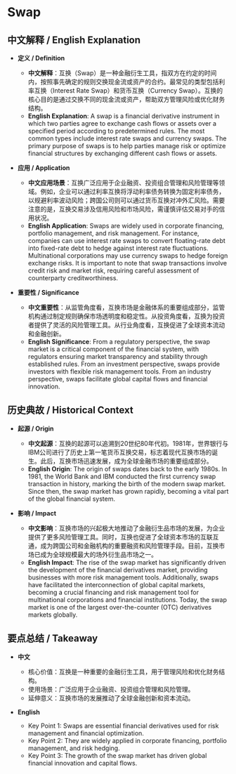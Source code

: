 # Swap

## 中文解释 / English Explanation

* **定义 / Definition**  
  - **中文解释**：互换（Swap）是一种金融衍生工具，指双方在约定的时间内，按照事先确定的规则交换现金流或资产的合约。最常见的类型包括利率互换（Interest Rate Swap）和货币互换（Currency Swap）。互换的核心目的是通过交换不同的现金流或资产，帮助双方管理风险或优化财务结构。  
  - **English Explanation**: A swap is a financial derivative instrument in which two parties agree to exchange cash flows or assets over a specified period according to predetermined rules. The most common types include interest rate swaps and currency swaps. The primary purpose of swaps is to help parties manage risk or optimize financial structures by exchanging different cash flows or assets.

* **应用 / Application**  
  - **中文应用场景**：互换广泛应用于企业融资、投资组合管理和风险管理等领域。例如，企业可以通过利率互换将浮动利率债务转换为固定利率债务，以规避利率波动风险；跨国公司则可以通过货币互换对冲外汇风险。需要注意的是，互换交易涉及信用风险和市场风险，需谨慎评估交易对手的信用状况。  
  - **English Application**: Swaps are widely used in corporate financing, portfolio management, and risk management. For instance, companies can use interest rate swaps to convert floating-rate debt into fixed-rate debt to hedge against interest rate fluctuations. Multinational corporations may use currency swaps to hedge foreign exchange risks. It is important to note that swap transactions involve credit risk and market risk, requiring careful assessment of counterparty creditworthiness.

* **重要性 / Significance**  
  - **中文重要性**：从监管角度看，互换市场是金融体系的重要组成部分，监管机构通过制定规则确保市场透明度和稳定性。从投资角度看，互换为投资者提供了灵活的风险管理工具。从行业角度看，互换促进了全球资本流动和金融创新。  
  - **English Significance**: From a regulatory perspective, the swap market is a critical component of the financial system, with regulators ensuring market transparency and stability through established rules. From an investment perspective, swaps provide investors with flexible risk management tools. From an industry perspective, swaps facilitate global capital flows and financial innovation.

## 历史典故 / Historical Context

* **起源 / Origin**  
  - **中文起源**：互换的起源可以追溯到20世纪80年代初。1981年，世界银行与IBM公司进行了历史上第一笔货币互换交易，标志着现代互换市场的诞生。此后，互换市场迅速发展，成为全球金融市场的重要组成部分。  
  - **English Origin**: The origin of swaps dates back to the early 1980s. In 1981, the World Bank and IBM conducted the first currency swap transaction in history, marking the birth of the modern swap market. Since then, the swap market has grown rapidly, becoming a vital part of the global financial system.

* **影响 / Impact**  
  - **中文影响**：互换市场的兴起极大地推动了金融衍生品市场的发展，为企业提供了更多风险管理工具。同时，互换也促进了全球资本市场的互联互通，成为跨国公司和金融机构的重要融资和风险管理手段。目前，互换市场已成为全球规模最大的场外衍生品市场之一。  
  - **English Impact**: The rise of the swap market has significantly driven the development of the financial derivatives market, providing businesses with more risk management tools. Additionally, swaps have facilitated the interconnection of global capital markets, becoming a crucial financing and risk management tool for multinational corporations and financial institutions. Today, the swap market is one of the largest over-the-counter (OTC) derivatives markets globally.

## 要点总结 / Takeaway

* **中文**  
  - 核心价值：互换是一种重要的金融衍生工具，用于管理风险和优化财务结构。  
  - 使用场景：广泛应用于企业融资、投资组合管理和风险管理。  
  - 延伸意义：互换市场的发展推动了全球金融创新和资本流动。

* **English**  
  - Key Point 1: Swaps are essential financial derivatives used for risk management and financial optimization.  
  - Key Point 2: They are widely applied in corporate financing, portfolio management, and risk hedging.  
  - Key Point 3: The growth of the swap market has driven global financial innovation and capital flows.